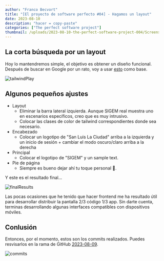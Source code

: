 ```yaml
---
author: "Franco Becvort"
title: "[El proyecto de software perfecto #04] - Hagamos un layout"
date: 2023-08-10
description: "hacer = copy-paste"
categories: ["The perfect software project"]
thumbnail: /uploads/2023-08-10-the-perfect-software-project-004/Screenshot-2023-08-09-135539.png
---
```


## La corta búsqueda por un layout

Hoy lo mantendremos simple, el objetivo es obtener un diseño funcional. Después de buscar en Google por un rato, voy a usar [esto](https://play.tailwindcss.com/uOnWQzR9tl) como base.

![tailwindPlay](/uploads/2023-08-10-the-perfect-software-project-004/Screenshot-2023-08-11-011727.png)

## Algunos pequeños ajustes

- Layout
  - Eliminar la barra lateral izquierda. Aunque SIGEM real muestra uno en escenarios específicos, creo que es muy intrusivo.
  - Colocar las clases de color de tailwind correspondientes donde sea necesario.
- Encabezado
  - Colocar un logotipo de "San Luis La Ciudad" arriba a la izquierda y un inicio de sesión + cambiar el modo oscuro/claro arriba a la derecha
- Principal
  - Colocar el logotipo de "SIGEM" y un sample text.
- Pie de página
  - Siempre es bueno dejar ahí tu toque personal 🐤.

Y este es el resultado final...

![finalResults](/uploads/2023-08-10-the-perfect-software-project-004/Screenshot-2023-08-09-135539.png)

Las pocas ocasiones que he tenido que hacer frontend me ha resultado útil para desarrollar distribuir la pantalla 2/3 código 1/3 app. Sin darte cuenta, terminas desarrollando algunas interfaces compatibles con dispositivos móviles.

## Conlusión

Entonces, por el momento, estos son los commits realizados. Puedes resvisarlos en la rama de GitHub [2023-08-09](https://github.com/franBec/sigem-monolith/tree/2023-08-08).

![commits](/uploads/2023-08-10-the-perfect-software-project-004/Screenshot-2023-08-11-012703.png)
